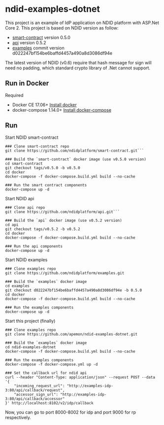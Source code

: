 # ndid-examples-dotnet
This project is an example of IdP application on NDID platform with ASP.Net Core 2. This project is based on NDID version as follow:
- [smart-contract](https://github.com/ndidplatform/smart-contract/tree/v0.5.0) version 0.5.0
- [api](https://github.com/ndidplatform/api/tree/v0.5.2) version 0.5.2
- [examples](https://github.com/ndidplatform/examples/tree/d022247bf154be6baffd4457a490a8d3086df94e) commit version d022247bf154be6baffd4457a490a8d3086df94e

The latest version of NDID (v0.6) require that hash message for sign will need no padding, which standard crypto library of .Net cannot support.

## Run in Docker

Required

- Docker CE 17.06+ [Install docker](https://docs.docker.com/install/)
- docker-compose 1.14.0+ [Install docker-compose](https://docs.docker.com/compose/install/)

## Run
Start NDID smart-contract
```
### Clone smart-contract repo
git clone https://github.com/ndidplatform/smart-contract.git```

### Build the `smart-contract` docker image (use v0.5.0 version)
cd smart-contract
git checkout tags/v0.5.0 -b v0.5.0
cd docker
docker-compose -f docker-compose.build.yml build --no-cache

### Run the smart contract components
docker-compose up -d
```

Start NDID api
```
### Clone api repo
git clone https://github.com/ndidplatform/api.git```

### Build the `api` docker image (use v0.5.2 version)
cd api
git checkout tags/v0.5.2 -b v0.5.2
cd docker
docker-compose -f docker-compose.build.yml build --no-cache

### Run the api components
docker-compose up -d
```

Start NDID examples
```
### Clone examples repo
git clone https://github.com/ndidplatform/examples.git

### Build the `examples` docker image
cd examples
git checkout d022247bf154be6baffd4457a490a8d3086df94e -b 0.5.0
cd docker
docker-compose -f docker-compose.build.yml build --no-cache

### Run the examples components
docker-compose up -d
```

Start this project (finally)
```
### Clone examples repo
git clone https://github.com/apemon/ndid-examples-dotnet.git

### Build the `examples` docker image
cd ndid-examples-dotnet
docker-compose -f docker-compose.build.yml build --no-cache

### Run the examples components
docker-compose -f docker-compose.yml up -d

### Set the callback url for ndid api
curl --header "Content-Type: application/json" --request POST --data '{
    "incoming_request_url": "http://examples-idp-3:80/api/callback/request",
    "accessor_sign_url": "http://examples-idp-3:80/api/callback/accessor"
}' http://localhost:8102/v2/idp/callback
```

Now, you can go to port 8000-8002 for idp and port 9000 for rp respectively.